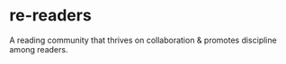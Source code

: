 # re-readers
A reading community that thrives on collaboration &amp; promotes discipline among readers.
